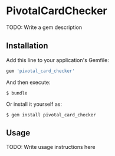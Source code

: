 # PivotalCardChecker

TODO: Write a gem description

## Installation

Add this line to your application's Gemfile:

```ruby
gem 'pivotal_card_checker'
```

And then execute:

    $ bundle

Or install it yourself as:

    $ gem install pivotal_card_checker

## Usage

TODO: Write usage instructions here
